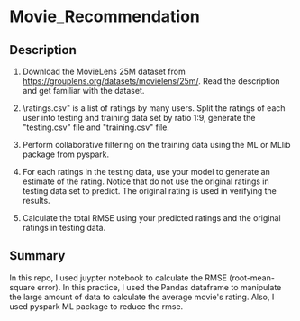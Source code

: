# Movie_Recommendation

## Description

1.	Download the MovieLens 25M dataset from https://grouplens.org/datasets/movielens/25m/. Read the description and get familiar with the dataset.

2.	\ratings.csv" is a list of ratings by many users. Split the ratings of each user into testing and training data set by ratio 1:9, generate the "testing.csv" file and "training.csv" file.

3.	Perform collaborative filtering on the training data using the ML or MLlib package from pyspark.

4.	For each ratings in the testing data, use your model to generate an estimate of the rating. Notice that do not use the original ratings in testing data set to predict. The original rating is used in verifying the results.

5.	Calculate the total RMSE using your predicted ratings and the original ratings in testing data.


## Summary
In this repo, I used juypter notebook to calculate the RMSE (root-mean-square error). 
In this practice, I used the Pandas dataframe to manipulate the large amount of data to calculate the average movie's rating.
Also, I used pyspark ML package to reduce the rmse.
